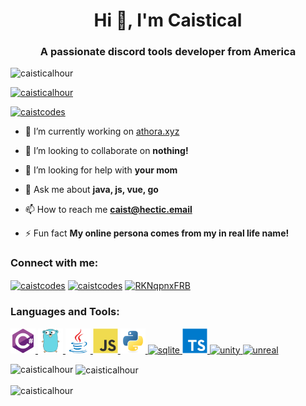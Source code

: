 <h1 align="center">Hi 👋, I'm Caistical</h1>
<h3 align="center">A passionate discord tools developer from America</h3>

<p align="left"> <img src="https://komarev.com/ghpvc/?username=caisticalhour&label=Profile%20views&color=0e75b6&style=flat" alt="caisticalhour" /> </p>

<p align="left"> <a href="https://github.com/ryo-ma/github-profile-trophy"><img src="https://github-profile-trophy.vercel.app/?username=caisticalhour" alt="caisticalhour" /></a> </p>

<p align="left"> <a href="https://twitter.com/caistcodes" target="blank"><img src="https://img.shields.io/twitter/follow/caistcodes?logo=twitter&style=for-the-badge" alt="caistcodes" /></a> </p>

- 🔭 I’m currently working on [athora.xyz](https://your.mom)

- 👯 I’m looking to collaborate on **nothing!**

- 🤝 I’m looking for help with **your mom**

- 💬 Ask me about **java, js, vue, go**

- 📫 How to reach me **caist@hectic.email**

- ⚡ Fun fact **My online persona comes from my in real life name!**

<h3 align="left">Connect with me:</h3>
<p align="left">
<a href="https://twitter.com/caistcodes" target="blank"><img align="center" src="https://raw.githubusercontent.com/rahuldkjain/github-profile-readme-generator/neutral-icons/src/images/icons/Social/twitter.svg" alt="caistcodes" height="30" width="40" /></a>
<a href="https://www.youtube.com/c/caistcodes" target="blank"><img align="center" src="https://raw.githubusercontent.com/rahuldkjain/github-profile-readme-generator/neutral-icons/src/images/icons/Social/youtube.svg" alt="caistcodes" height="30" width="40" /></a>
<a href="https://discord.gg/RKNqpnxFRB" target="blank"><img align="center" src="https://raw.githubusercontent.com/rahuldkjain/github-profile-readme-generator/neutral-icons/src/images/icons/Social/discord.svg" alt="RKNqpnxFRB" height="30" width="40" /></a>
</p>

<h3 align="left">Languages and Tools:</h3>
<p align="left"> <a href="https://www.w3schools.com/cs/" target="_blank"> <img src="https://raw.githubusercontent.com/devicons/devicon/master/icons/csharp/csharp-original.svg" alt="csharp" width="40" height="40"/> </a> <a href="https://golang.org" target="_blank"> <img src="https://raw.githubusercontent.com/devicons/devicon/master/icons/go/go-original.svg" alt="go" width="40" height="40"/> </a> <a href="https://www.java.com" target="_blank"> <img src="https://raw.githubusercontent.com/devicons/devicon/master/icons/java/java-original.svg" alt="java" width="40" height="40"/> </a> <a href="https://developer.mozilla.org/en-US/docs/Web/JavaScript" target="_blank"> <img src="https://raw.githubusercontent.com/devicons/devicon/master/icons/javascript/javascript-original.svg" alt="javascript" width="40" height="40"/> </a> <a href="https://www.python.org" target="_blank"> <img src="https://raw.githubusercontent.com/devicons/devicon/master/icons/python/python-original.svg" alt="python" width="40" height="40"/> </a> <a href="https://www.sqlite.org/" target="_blank"> <img src="https://www.vectorlogo.zone/logos/sqlite/sqlite-icon.svg" alt="sqlite" width="40" height="40"/> </a> <a href="https://www.typescriptlang.org/" target="_blank"> <img src="https://raw.githubusercontent.com/devicons/devicon/master/icons/typescript/typescript-original.svg" alt="typescript" width="40" height="40"/> </a> <a href="https://unity.com/" target="_blank"> <img src="https://www.vectorlogo.zone/logos/unity3d/unity3d-icon.svg" alt="unity" width="40" height="40"/> </a> <a href="https://unrealengine.com/" target="_blank"> <img src="https://raw.githubusercontent.com/kenangundogan/fontisto/036b7eca71aab1bef8e6a0518f7329f13ed62f6b/icons/svg/brand/unreal-engine.svg" alt="unreal" width="40" height="40"/> </a> </p>

<p><img align="left" src="https://github-readme-stats.vercel.app/api/top-langs?username=caisticalhour&show_icons=true&locale=en&layout=compact" alt="caisticalhour" /></p>

<p>&nbsp;<img align="center" src="https://github-readme-stats.vercel.app/api?username=caisticalhour&show_icons=true&locale=en" alt="caisticalhour" /></p>

<p><img align="center" src="https://github-readme-streak-stats.herokuapp.com/?user=caisticalhour&" alt="caisticalhour" /></p>
